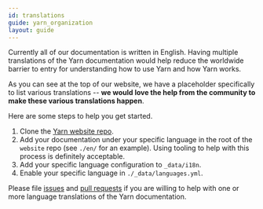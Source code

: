 ```yaml
---
id: translations
guide: yarn_organization
layout: guide
---
```


Currently all of our documentation is written in English. Having multiple translations of the Yarn documentation would help reduce the worldwide barrier to entry for understanding how to use Yarn and how Yarn works.

As you can see at the top of our website, we have a placeholder specifically to list various translations -- **we would love the help from the community to make these various translations happen**.

Here are some steps to help you get started.

1. Clone the [Yarn website repo](https://github.com/yarnpkg/website/). 
1. Add your documentation under your specific language in the root of the `website` repo (see `./en/` for an example). Using tooling to help with this process is definitely acceptable.
1. Add your specific language configuration to `_data/i18n`.
1. Enable your specific language in `./_data/languages.yml`.

Please file [issues](https://github.com/yarnpkg/website/issues) and [pull requests](https://github.com/yarnpkg/website/pulls) if you are willing to help with one or more language translations of the Yarn documentation.
